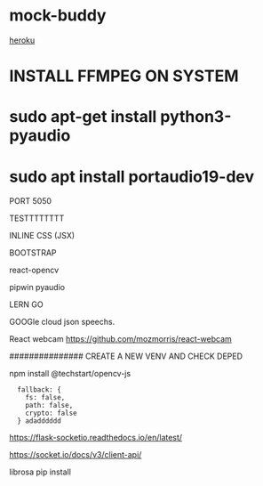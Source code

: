 # mock-buddy

[heroku](https://www.youtube.com/watch?v=Z1RJmh_OqeA)

# INSTALL FFMPEG ON SYSTEM

# sudo apt-get install python3-pyaudio

# sudo apt install portaudio19-dev

PORT 5050

TESTTTTTTTT

INLINE CSS (JSX)

BOOTSTRAP

react-opencv

pipwin
pyaudio

LERN GO

GOOGle cloud json speechs.

React webcam https://github.com/mozmorris/react-webcam

############### CREATE A NEW VENV AND CHECK DEPED

npm install @techstart/opencv-js

      fallback: {
        fs: false,
        path: false,
        crypto: false
      } adadddddd

https://flask-socketio.readthedocs.io/en/latest/

https://socket.io/docs/v3/client-api/

librosa pip install
